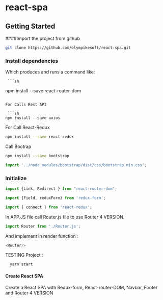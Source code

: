 # react-spa

## Getting Started

####Import the project from github

   ```sh
  git clone https://github.com/olympikesoft/react-spa.git
  ```
    
### Install dependencies

  Which produces and runs a command like:


  
     ```sh
  npm install --save react-router-dom
  ```
  
  For Calls Rest API
  
   ```sh
  npm install --save axios
  ```
  
  For Call React-Redux

   ```sh
  npm install --save react-redux
  ```
  
  Call Bootrap
  
  
   ```sh
  npm install --save bootstrap
  ```
     
```js
import '../node_modules/bootstrap/dist/css/bootstrap.min.css';
```

### Initialize

```js
import {Link, Redirect } from "react-router-dom";
```

```js
import {Field, reduxForm} from 'redux-form';
```

```js
import { connect } from 'react-redux';
```


In APP.JS file call Router.js file to use Router 4 VERSION.


```js
import Router from './Router.js';
```

And implement in render function :

  ```js
  <Router/> 
  ```
  
  TESTING Project :
  
   ```sh
     yarn start
  ```

#### Create React SPA
Create a React SPA with Redux-form, React-router-DOM, Navbar, Footer and Router 4 VERSION



